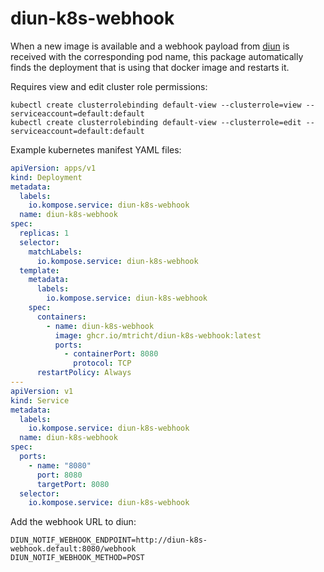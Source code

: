# diun-k8s-webhook

When a new image is available and a webhook payload from [diun](https://github.com/crazy-max/diun) is received with the corresponding pod name, this package automatically finds the deployment that is using that docker image and restarts it.

Requires view and edit cluster role permissions:
```
kubectl create clusterrolebinding default-view --clusterrole=view --serviceaccount=default:default
kubectl create clusterrolebinding default-view --clusterrole=edit --serviceaccount=default:default
```

Example kubernetes manifest YAML files:
```yaml
apiVersion: apps/v1
kind: Deployment
metadata:
  labels:
    io.kompose.service: diun-k8s-webhook
  name: diun-k8s-webhook
spec:
  replicas: 1
  selector:
    matchLabels:
      io.kompose.service: diun-k8s-webhook
  template:
    metadata:
      labels:
        io.kompose.service: diun-k8s-webhook
    spec:
      containers:
        - name: diun-k8s-webhook
          image: ghcr.io/mtricht/diun-k8s-webhook:latest
          ports:
            - containerPort: 8080
              protocol: TCP
      restartPolicy: Always
---
apiVersion: v1
kind: Service
metadata:
  labels:
    io.kompose.service: diun-k8s-webhook
  name: diun-k8s-webhook
spec:
  ports:
    - name: "8080"
      port: 8080
      targetPort: 8080
  selector:
    io.kompose.service: diun-k8s-webhook
```

Add the webhook URL to diun:
```
DIUN_NOTIF_WEBHOOK_ENDPOINT=http://diun-k8s-webhook.default:8080/webhook
DIUN_NOTIF_WEBHOOK_METHOD=POST
```
